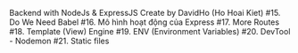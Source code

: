 Backend with NodeJs & ExpressJS
Create by DavidHo (Ho Hoai Kiet)
#15. Do We Need Babel 
#16. Mô hình hoạt động của Express
#17. More Routes
#18. Template (View) Engine
#19. ENV (Environment Variables)
#20. DevTool - Nodemon
#21. Static files